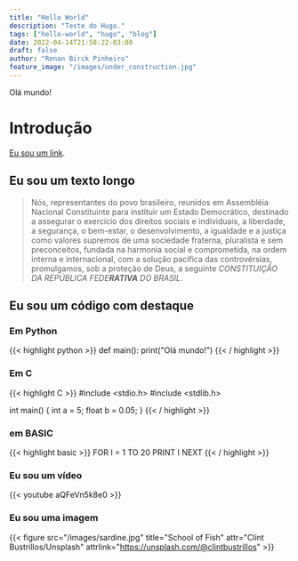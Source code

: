 ```yaml
---
title: "Hello World"
description: "Teste do Hugo."
tags: ["hello-world", "hugo", "blog"]
date: 2022-04-14T21:58:22-03:00
draft: false
author: "Renan Birck Pinheiro"
feature_image: "/images/under_construction.jpg"
---
```


Olá mundo!

# Introdução
[Eu sou um link](https://www.google.com).

## Eu sou um texto longo

> Nós, representantes do povo brasileiro, reunidos em Assembléia Nacional Constituinte para instituir um Estado Democrático, destinado a assegurar o exercício dos direitos sociais e individuais, a liberdade, a segurança, o bem-estar, o desenvolvimento, a igualdade e a justiça como valores supremos de uma sociedade fraterna, pluralista e sem preconceitos, fundada na harmonia social e comprometida, na ordem interna e internacional, com a solução pacífica das controvérsias, promulgamos, sob a proteção de Deus, a seguinte _CONSTITUIÇÃO DA REPÚBLICA FEDE**RATIVA** DO BRASIL_.

## Eu sou um código com destaque

### Em Python
{{< highlight python >}}
def main():
    print("Olá mundo!")
{{< / highlight >}}

### Em C
{{< highlight C >}}
#include <stdio.h>
#include <stdlib.h>

int main() {
    int a = 5;
    float b = 0.05;
}
{{< / highlight >}}

### em BASIC

{{< highlight basic >}}
FOR I = 1 TO 20
PRINT I 
NEXT
{{< / highlight >}}

### Eu sou um vídeo

{{< youtube aQFeVn5k8e0 >}}

### Eu sou uma imagem

{{< figure src="/images/sardine.jpg" title="School of Fish" attr="Clint Bustrillos/Unsplash" attrlink="https://unsplash.com/@clintbustrillos" >}}
